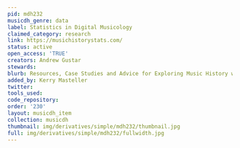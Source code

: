 ```yaml
---
pid: mdh232
musicdh_genre: data
label: Statistics in Digital Musicology
claimed_category: research
link: https://musichistorystats.com/
status: active
open_access: 'TRUE'
creators: Andrew Gustar
stewards: 
blurb: Resources, Case Studies and Advice for Exploring Music History with Statistics
added_by: Kerry Masteller
twitter: 
tools_used: 
code_repository: 
order: '230'
layout: musicdh_item
collection: musicdh
thumbnail: img/derivatives/simple/mdh232/thumbnail.jpg
full: img/derivatives/simple/mdh232/fullwidth.jpg
---
```

